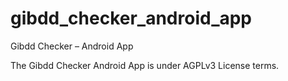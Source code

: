 # gibdd_checker_android_app
Gibdd Checker – Android App

The Gibdd Checker Android App is under AGPLv3 License terms.
